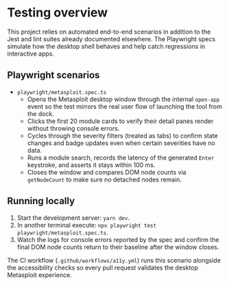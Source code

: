 # Testing overview

This project relies on automated end-to-end scenarios in addition to the Jest
and lint suites already documented elsewhere. The Playwright specs simulate how
the desktop shell behaves and help catch regressions in interactive apps.

## Playwright scenarios

- `playwright/metasploit.spec.ts`
  - Opens the Metasploit desktop window through the internal `open-app` event
    so the test mirrors the real user flow of launching the tool from the dock.
  - Clicks the first 20 module cards to verify their detail panes render without
    throwing console errors.
  - Cycles through the severity filters (treated as tabs) to confirm state
    changes and badge updates even when certain severities have no data.
  - Runs a module search, records the latency of the generated `Enter`
    keystroke, and asserts it stays within 100&nbsp;ms.
  - Closes the window and compares DOM node counts via `getNodeCount` to make
    sure no detached nodes remain.

## Running locally

1. Start the development server: `yarn dev`.
2. In another terminal execute: `npx playwright test playwright/metasploit.spec.ts`.
3. Watch the logs for console errors reported by the spec and confirm the final
   DOM node counts return to their baseline after the window closes.

The CI workflow (`.github/workflows/a11y.yml`) runs this scenario alongside the
accessibility checks so every pull request validates the desktop Metasploit
experience.
